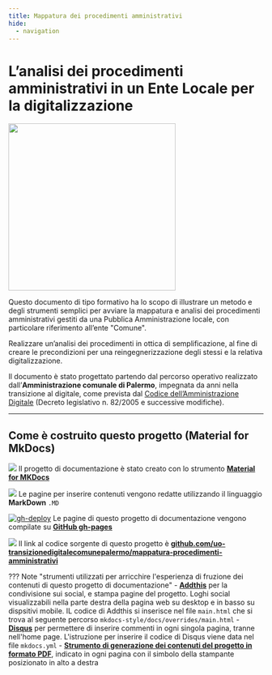 ```yaml
---
title: Mappatura dei procedimenti amministrativi 
hide:
  - navigation
---
```


# L’analisi dei procedimenti amministrativi in un Ente Locale per la digitalizzazione
<img src="https://github.com/UO-TransizioneDigitaleComunePalermo/mappatura-procedimenti-amministrativi/blob/main/docs/img/procedimenti-logo1.png?raw=true" width="330">

Questo documento di tipo formativo ha lo scopo di illustrare un metodo e degli strumenti semplici per avviare la mappatura e analisi dei procedimenti amministrativi gestiti da una Pubblica Amministrazione locale, con particolare riferimento all’ente "Comune".

Realizzare un’analisi dei procedimenti in ottica di semplificazione, al fine di creare le precondizioni per una reingegnerizzazione degli stessi e la relativa digitalizzazione.

Il documento è stato progettato partendo dal percorso operativo realizzato dall’**Amministrazione comunale di Palermo**, impegnata da anni nella transizione al digitale, come prevista dal [Codice dell’Amministrazione Digitale](https://docs.italia.it/italia/piano-triennale-ict/codice-amministrazione-digitale-docs/it/v2021-07-30/index.html) (Decreto legislativo n. 82/2005 e successive modifiche).  


---

## Come è costruito questo progetto (Material for MkDocs)

<img src="https://img.shields.io/badge/Material%20for%20MKDocs-for_publishing_online-blue.svg?style=popout" /> Il progetto di documentazione è stato creato con lo strumento [**Material for MKDocs**](https://squidfunk.github.io/mkdocs-material/)

<img src="https://img.shields.io/badge/MarkDown-for_page_editing-blue.svg?style=popout"> Le pagine per inserire contenuti vengono redatte utilizzando il linguaggio **MarkDown** `.MD`

[![gh-deploy](https://github.com/uo-transizionedigitalecomunepalermo/mappatura-procedimenti-amministrativi/actions/workflows/gh-deploy.yml/badge.svg?branch=main)](https://github.com/uo-transizionedigitalecomunepalermo/mappatura-procedimenti-amministrativi/actions/workflows/gh-deploy.yml) Le pagine di questo progetto di documentazione vengono compilate su [**GitHub gh-pages**](https://squidfunk.github.io/mkdocs-material/publishing-your-site/#with-github-actions)

<img src="https://img.shields.io/badge/GitHub-for_code_setting-blue.svg?style=popout&logo=GitHub"> Il link al codice sorgente di questo progetto è [**github.com/uo-transizionedigitalecomunepalermo/mappatura-procedimenti-amministrativi**](https://github.com/uo-transizionedigitalecomunepalermo/mappatura-procedimenti-amministrativi)


??? Note "strumenti utilizzati per arricchire l'esperienza di fruzione dei contenuti di questo progetto di documentazione"
    - [**Addthis**](https://www.addthis.com/) per la condivisione sui social, e stampa pagine del progetto. Loghi social visualizzabili nella parte destra della pagina web su desktop e in basso su dispsitivi mobile. IL codice di Addthis si inserisce nel file `main.html` che si trova al seguente percorso `mkdocs-style/docs/overrides/main.html`
    - [**Disqus**](https://disqus.com/) per permettere di inserire commenti in ogni singola pagina, tranne nell'home page. L'istruzione per inserire il codice di Disqus viene data nel file `mkdocs.yml` 
    - [**Strumento di generazione dei contenuti del progetto in formato PDF**](https://cirospat.github.io/cirospataro/print_page/), indicato in ogni pagina con il simbolo della stampante posizionato in alto a destra



